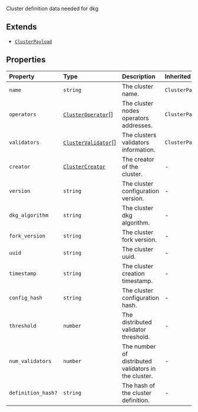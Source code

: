 Cluster definition data needed for dkg

## Extends

- [`ClusterPayload`](../type-aliases/ClusterPayload.md)

## Properties

| Property | Type | Description | Inherited from |
| :------ | :------ | :------ | :------ |
| `name` | `string` | The cluster name. | `ClusterPayload.name` |
| `operators` | [`ClusterOperator`](../type-aliases/ClusterOperator.md)[] | The cluster nodes operators addresses. | `ClusterPayload.operators` |
| `validators` | [`ClusterValidator`](../type-aliases/ClusterValidator.md)[] | The clusters validators information. | `ClusterPayload.validators` |
| `creator` | [`ClusterCreator`](../type-aliases/ClusterCreator.md) | The creator of the cluster. | - |
| `version` | `string` | The cluster configuration version. | - |
| `dkg_algorithm` | `string` | The cluster dkg algorithm. | - |
| `fork_version` | `string` | The cluster fork version. | - |
| `uuid` | `string` | The cluster uuid. | - |
| `timestamp` | `string` | The cluster creation timestamp. | - |
| `config_hash` | `string` | The cluster configuration hash. | - |
| `threshold` | `number` | The distributed validator threshold. | - |
| `num_validators` | `number` | The number of distributed validators in the cluster. | - |
| `definition_hash?` | `string` | The hash of the cluster definition. | - |
